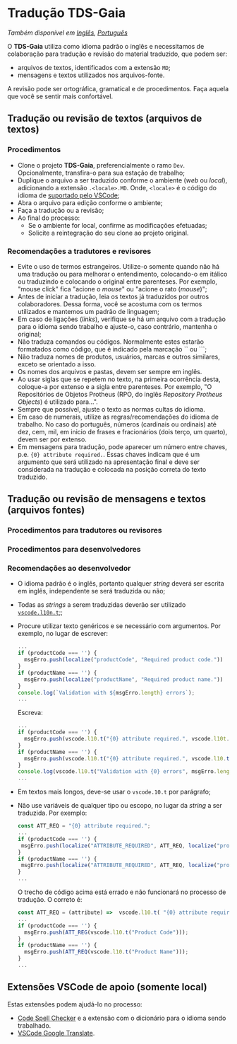 
# Tradução **TDS-Gaia**

*Também disponível em [Inglês](LOCALIZATION.md), [Português](LOCALIZATION.pt-BR.md)*

O **TDS-Gaia** utiliza como idioma padrão o inglês e necessitamos de colaboração para tradução e revisão do material traduzido, que podem ser:

- arquivos de textos, identificados com a extensão ``MD``;
- mensagens e textos utilizados nos arquivos-fonte.

A revisão pode ser ortográfica, gramatical e de procedimentos. Faça aquela que você se sentir mais confortável.

## Tradução ou revisão de textos (arquivos de textos)

### Procedimentos

- Clone o projeto **TDS-Gaia**, preferencialmente o ramo ``Dev``. Opcionalmente, transfira-o para sua estação de trabalho;
- Duplique o arquivo a ser traduzido conforme o ambiente (*web* ou *local*), adicionando a extensão ``.<locale>.MD``. Onde, ``<locale>`` é o código do idioma de [suportado pelo VSCode](https://code.visualstudio.com/docs/getstarted/locales#_available-locales);
- Abra o arquivo para edição conforme o ambiente;
- Faça a tradução ou a revisão;
- Ao final do processo:
  - Se o ambiente for local, confirme as modificações efetuadas;
  - Solicite a reintegração do seu clone ao projeto original.

### Recomendações a tradutores e revisores

- Evite o uso de termos estrangeiros. Utilize-o somente quando não há uma tradução ou para melhorar o entendimento, colocando-o em itálico ou traduzindo e colocando o original entre parenteses. Por exemplo, "mouse click" fica "acione o *mouse*" ou "acione o rato (*mouse*)";
- Antes de iniciar a tradução, leia os textos já traduzidos por outros colaboradores. Dessa forma, você se acostuma com os termos utilizados e mantemos um padrão de linguagem;
- Em caso de ligações (*links*), verifique se há um arquivo com a tradução para o idioma sendo trabalho e ajuste-o, caso contrário, mantenha o original;
- Não traduza comandos ou códigos. Normalmente estes estarão formatados como código, que é indicado pela marcação \`\` ou \`\`\`;
- Não traduza nomes de produtos, usuários, marcas e outros similares, exceto se orientado a isso.
- Os nomes dos arquivos e pastas, devem ser sempre em inglês.
- Ao usar siglas que se repetem no texto, na primeira ocorrência desta, coloque-a por extenso e a sigla entre parenteses. Por exemplo, "O Repositórios de Objetos Protheus (RPO, do inglês *Repository Protheus Objects*) é utilizado para...".
- Sempre que possível, ajuste o texto as normas cultas do idioma.
- Em caso de numerais, utilize as regras/recomendações do idioma de trabalho. No caso do português, números (cardinais ou ordinais) até dez, cem, mil, em inicio de frases e fracionários (dois terço, um quarto), devem ser por extenso.
- Em mensagens para tradução, pode aparecer um número entre chaves, p.e. ``{0} attribute required.``. Essas chaves indicam que é um argumento que será utilizado na apresentação final e deve ser considerada na tradução e colocada na posição correta do texto traduzido.

## Tradução ou revisão de mensagens e textos (arquivos fontes)

### Procedimentos para tradutores ou revisores

### Procedimentos para desenvolvedores

### Recomendações ao desenvolvedor

- O idioma padrão é o inglês, portanto qualquer *string* deverá ser escrita em inglês, independente se será traduzida ou não;
- Todas as *strings* a serem traduzidas deverão ser utilizado [``vscode.l10n.t``](https://github.com/microsoft/vscode-l10n);;
- Procure utilizar texto genéricos e se necessário com argumentos. Por exemplo, no lugar de escrever:

  ```typescript
  ...
  if (productCode === '') {
    msgErro.push(localize("productCode", "Required product code."))
  }
  if (productName === '') {
    msgErro.push(localize("productName", "Required product name."))
  }
  console.log(`Validation with ${msgErro.length} errors`);
  ...
  ```

  Escreva:

  ```typescript
  ...
  if (productCode === '') {
    msgErro.push(vscode.l10.t("{0} attribute required.", vscode.l10t.("Product Code")));
  }
  if (productName === '') {
    msgErro.push(vscode.l10.t("{0} attribute required.", vscode.l10.t("Product Name")));
  }
  console.log(vscode.l10.t("Validation with {0} errors", msgErro.length);
  ...
  ```

- Em textos mais longos, deve-se usar o ``vscode.10.t`` por parágrafo;
- Não use variáveis de qualquer tipo ou escopo, no lugar da *string* a ser traduzida. Por exemplo:

  ```typescript
  const ATT_REQ = "{0} attribute required.";
  ...
  if (productCode === '') {
   msgErro.push(localize("ATTRIBUTE_REQUIRED", ATT_REQ, localize("productCode", "Product Code")));
  }
  if (productName === '') {
   msgErro.push(localize("ATTRIBUTE_REQUIRED", ATT_REQ, localize("productName", "Product Name")));
  }
  ...
  ```

  O trecho de código acima está errado e não funcionará no processo de tradução. O correto é:
  
  ```typescript
  const ATT_REQ = (attribute) =>  vscode.l10.t( "{0} attribute required.", attribute);
  ...
  if (productCode === '') {
    msgErro.push(ATT_REG(vscode.l10.t("Product Code")));
  }
  if (productName === '') {
    msgErro.push(ATT_REQ(vscode.l10.t("Product Name")));
  }
  ...
  ```

## Extensões VSCode de apoio (somente local)

Estas extensões podem ajudá-lo no processo:

- [Code Spell Checker](https://marketplace.visualstudio.com/items?itemName=streetsidesoftware.code-spell-checker) e a extensão com o dicionário para o idioma sendo trabalhado.
- [VSCode Google Translate](https://marketplace.visualstudio.com/items?itemName=funkyremi.vscode-google-translate).
